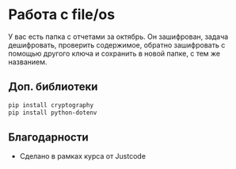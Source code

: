 # Работа с file/os

У вас есть папка с отчетами за октябрь. Он зашифрован, задача
дешифровать, проверить содержимое, обратно зашифровать с 
помощью другого ключа и сохранить в новой папке, с тем же
названием.

## Доп. библиотеки
```bash
pip install cryptography
pip install python-dotenv
```
## Благодарности

- Сделано в рамках курса от Justcode


